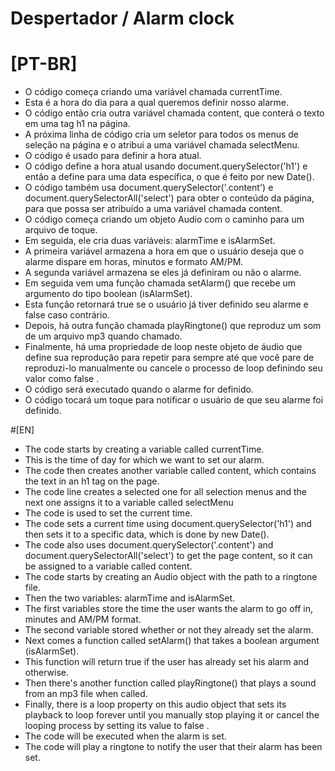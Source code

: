 
# Despertador / Alarm clock

# [PT-BR]

- O código começa criando uma variável chamada currentTime.
- Esta é a hora do dia para a qual queremos definir nosso alarme.
- O código então cria outra variável chamada content, que conterá o texto em uma tag h1 na página.
- A próxima linha de código cria um seletor para todos os menus de seleção na página e o atribui a uma variável chamada selectMenu.
- O código é usado para definir a hora atual.
- O código define a hora atual usando document.querySelector('h1') e então a define para uma data específica, o que é feito por new Date().
- O código também usa document.querySelector('.content') e document.querySelectorAll('select') para obter o conteúdo da página, para que possa ser atribuído a uma variável chamada content.
- O código começa criando um objeto Audio com o caminho para um arquivo de toque.
- Em seguida, ele cria duas variáveis: alarmTime e isAlarmSet.
- A primeira variável armazena a hora em que o usuário deseja que o alarme dispare em horas, minutos e formato AM/PM.
- A segunda variável armazena se eles já definiram ou não o alarme.
- Em seguida vem uma função chamada setAlarm() que recebe um argumento do tipo boolean (isAlarmSet).
- Esta função retornará true se o usuário já tiver definido seu alarme e false caso contrário.
- Depois, há outra função chamada playRingtone() que reproduz um som de um arquivo mp3 quando chamado.
- Finalmente, há uma propriedade de loop neste objeto de áudio que define sua reprodução para repetir para sempre até que você pare de reproduzi-lo manualmente ou cancele o processo de loop definindo seu valor como false .
- O código será executado quando o alarme for definido.
- O código tocará um toque para notificar o usuário de que seu alarme foi definido.

#[EN]

- The code starts by creating a variable called currentTime.
- This is the time of day for which we want to set our alarm.
- The code then creates another variable called content, which contains the text in an h1 tag on the page.
- The code line creates a selected one for all selection menus and the next one assigns it to a variable called selectMenu
- The code is used to set the current time.
- The code sets a current time using document.querySelector('h1') and then sets it to a specific data, which is done by new Date().
- The code also uses document.querySelector('.content') and document.querySelectorAll('select') to get the page content, so it can be assigned to a variable called content.
- The code starts by creating an Audio object with the path to a ringtone file.
- Then the two variables: alarmTime and isAlarmSet.
- The first variables store the time the user wants the alarm to go off in, minutes and AM/PM format.
- The second variable stored whether or not they already set the alarm.
- Next comes a function called setAlarm() that takes a boolean argument (isAlarmSet).
- This function will return true if the user has already set his alarm and otherwise.
- Then there's another function called playRingtone() that plays a sound from an mp3 file when called.
- Finally, there is a loop property on this audio object that sets its playback to loop forever until you manually stop playing it or cancel the looping process by setting its value to false .
- The code will be executed when the alarm is set.
- The code will play a ringtone to notify the user that their alarm has been set.
